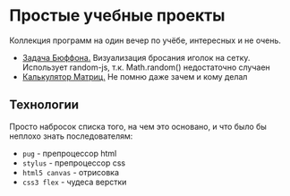 # Простые учебные проекты

Коллекция программ на один вечер по учёбе, интересных и не очень. 

- [Задача Бюффона.](https://paulll.cc/simple-study-projects/monte-carlo.html) Визуализация бросания иголок на сетку. Использует random-js, т.к. Math.random() недостаточно случаен
- [Калькулятор Матриц.](https://paulll.cc/simple-study-projects/matrix-ops.html) Не помню даже зачем и кому делал

<!--- todo --- что можно визуализировать
- парадокс дней рождения
- задача о встрече
- задачи комбинаторной оптимизации (о ранце итд)
- задачи линейной оптимизации (симплекс)
- борелевский подход к вероятностям
- визуализация автоматов (мили, дка)
-->

## Технологии

Просто набросок списка того, на чем это основано, и что было бы неплохо знать последователям:

- `pug` - препроцессор html
- `stylus` - препроцессор css
- `html5 canvas` - отрисовка
- `css3 flex` - чудеса верстки
 